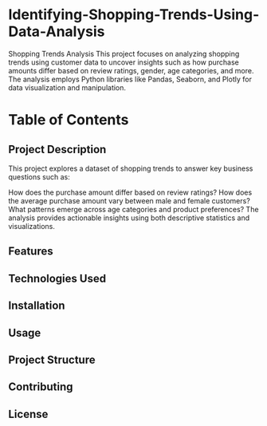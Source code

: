 # Identifying-Shopping-Trends-Using-Data-Analysis
Shopping Trends Analysis This project focuses on analyzing shopping trends using customer data to uncover insights such as how purchase amounts differ based on review ratings, gender, age categories, and more. The analysis employs Python libraries like Pandas, Seaborn, and Plotly for data visualization and manipulation.

# Table of Contents
## Project Description 
This project explores a dataset of shopping trends to answer key business questions such as:

How does the purchase amount differ based on review ratings?
How does the average purchase amount vary between male and female customers?
What patterns emerge across age categories and product preferences?
The analysis provides actionable insights using both descriptive statistics and visualizations.


## Features
## Technologies Used
## Installation
## Usage
## Project Structure
## Contributing
## License

